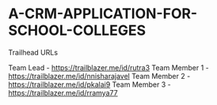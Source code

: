 # A-CRM-APPLICATION-FOR-SCHOOL-COLLEGES

Trailhead URLs

Team Lead - https://trailblazer.me/id/rutra3
Team Member 1 - https://trailblazer.me/id/nnisharajavel
Team Member 2 - https://trailblazer.me/id/pkalai9
Team Member 3 - https://trailblazer.me/id/rramya77
